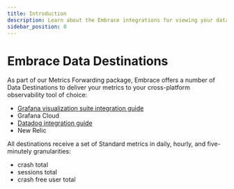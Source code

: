 ```yaml
---
title: Introduction
description: Learn about the Embrace integrations for viewing your data
sidebar_position: 0
---
```


# Embrace Data Destinations

As part of our Metrics Forwarding package, Embrace offers a number of Data Destinations to deliver your metrics to your cross-platform observability tool of choice:

* [Grafana visualization suite integration guide](/embrace-api/grafana_integrations/)
* Grafana Cloud
* [Datadog integration guide](/data-destinations/data-dog-setup.md)
* New Relic

All destinations receive a set of Standard metrics in daily, hourly, and five-minutely granularities:
* crash total
* sessions total
* crash free user total
